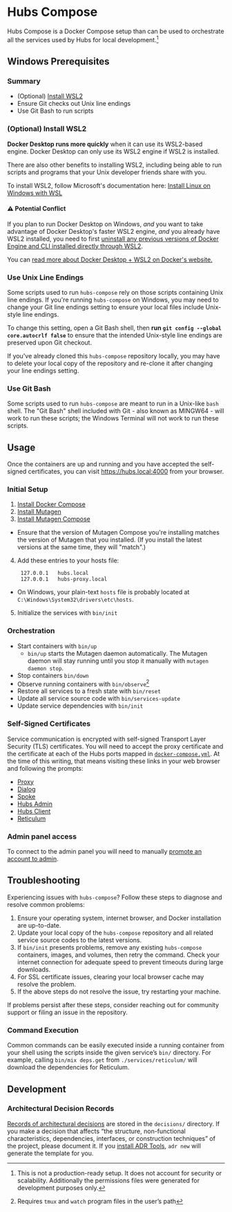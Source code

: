 # Hubs Compose

Hubs Compose is a Docker Compose setup than can be used to orchestrate all the
services used by Hubs for local development.[^1]

[^1]: This is not a production-ready setup.  It does not account for
security or scalability.  Additionally the permissions files were generated for
development purposes only.

## Windows Prerequisites
### Summary
- (Optional) [Install WSL2](https://learn.microsoft.com/en-us/windows/wsl/install)
- Ensure Git checks out Unix line endings
- Use Git Bash to run scripts

### (Optional) Install WSL2
**Docker Desktop runs more quickly** when it can use its WSL2-based engine. Docker Desktop can only use its WSL2 engine if WSL2 is installed.

There are also other benefits to installing WSL2, including being able to run scripts and programs that your Unix developer friends share with you.

To install WSL2, follow Microsoft's documentation here: [Install Linux on Windows with WSL](https://learn.microsoft.com/en-us/windows/wsl/install)

#### ⚠️ Potential Conflict
If you plan to run Docker Desktop on Windows, _and_ you want to take advantage of Docker Desktop's faster WSL2 engine, _and_ you already have WSL2 installed, you need to first [uninstall any previous versions of Docker Engine and CLI installed directly through WSL2](https://docs.docker.com/desktop/wsl/#turn-on-docker-desktop-wsl-2).

You can [read more about Docker Desktop + WSL2 on Docker's website.](https://docs.docker.com/desktop/wsl/#turn-on-docker-desktop-wsl-2)

### Use Unix Line Endings
Some scripts used to run `hubs-compose` rely on those scripts containing Unix line endings. If you're running `hubs-compose` on Windows, you may need to change your Git line endings setting to ensure your local files include Unix-style line endings.

To change this setting, open a Git Bash shell, then **run `git config --global core.autocrlf false`** to ensure that the intended Unix-style line endings are preserved upon Git checkout.

If you've already cloned this `hubs-compose` repository locally, you may have to delete your local copy of the repository and re-clone it after changing your line endings setting.

### Use Git Bash
Some scripts used to run `hubs-compose` are meant to run in a Unix-like `bash` shell. The "Git Bash" shell included with Git - also known as MINGW64 - will work to run these scripts; the Windows Terminal will not work to run these scripts.

## Usage

Once the containers are up and running and you have accepted the self-signed
certificates, you can visit https://hubs.local:4000 from your browser.

### Initial Setup

1. [Install Docker Compose](https://docs.docker.com/compose/install)
2. [Install Mutagen](https://mutagen.io/documentation/introduction/installation)
3. [Install Mutagen Compose](https://github.com/mutagen-io/mutagen-compose#system-requirements)
  - Ensure that the version of Mutagen Compose you're installing matches the version of Mutagen that you installed. (If you install the latest versions at the same time, they will "match".)
4. Add these entries to your hosts file:

        127.0.0.1   hubs.local
        127.0.0.1   hubs-proxy.local

  - On Windows, your plain-text `hosts` file is probably located at `C:\Windows\System32\drivers\etc\hosts`.
5. Initialize the services with `bin/init`

### Orchestration

* Start containers with `bin/up`
  - `bin/up` starts the Mutagen daemon automatically. The Mutagen daemon will stay running until you stop it manually with `mutagen daemon stop`.
* Stop containers `bin/down`
* Observe running containers with `bin/observe`[^2]
* Restore all services to a fresh state with `bin/reset`
* Update all service source code with `bin/services-update`
* Update service dependencies with `bin/init`

[^2]: Requires `tmux` and `watch` program files in the user’s path

### Self-Signed Certificates

Service communication is encrypted with self-signed Transport Layer Security
(TLS) certificates.  You will need to accept the proxy certificate and the
certificate at each of the Hubs ports mapped in
[`docker-compose.yml`](docker-compose.yml).  At the time of this writing, that
means visiting these links in your web browser and following the prompts:

* [Proxy](https://hubs-proxy.local:4000)
* [Dialog](https://hubs.local:4443)
* [Spoke](https://hubs.local:9090)
* [Hubs Admin](https://hubs.local:8989)
* [Hubs Client](https://hubs.local:8080)
* [Reticulum](https://hubs.local:4000)

### Admin panel access

To connect to the admin panel you will need to manually
[promote an account to admin](https://github.com/mozilla/reticulum#6-creating-an-admin-user).

## Troubleshooting

Experiencing issues with `hubs-compose`? Follow these steps to diagnose and resolve
common problems:

1. Ensure your operating system, internet browser, and Docker installation are
up-to-date.
2. Update your local copy of the `hubs-compose` repository and all related service
source codes to the latest versions.
3. If `bin/init` presents problems, remove any existing `hubs-compose` containers,
images, and volumes, then retry the command. Check your internet connection for
adequate speed to prevent timeouts during large downloads.
4. For SSL certificate issues, clearing your local browser cache may resolve the
problem.
5. If the above steps do not resolve the issue, try restarting your machine.

If problems persist after these steps, consider reaching out for community support
or filing an issue in the repository.

### Command Execution

Common commands can be easily executed inside a running container from your
shell using the scripts inside the given service’s `bin/` directory.  For
example, calling `bin/mix deps.get` from `./services/reticulum/` will download
the dependencies for Reticulum.

## Development

### Architectural Decision Records

[Records of architectural decisions](https://www.cognitect.com/blog/2011/11/15/documenting-architecture-decisions)
are stored in the `decisions/` directory.  If you make a decision that affects
“the structure, non-functional characteristics, dependencies, interfaces, or
construction techniques” of the project, please document it.  If you
[install ADR Tools](https://github.com/npryce/adr-tools#quick-start), `adr new`
will generate the template for you.
